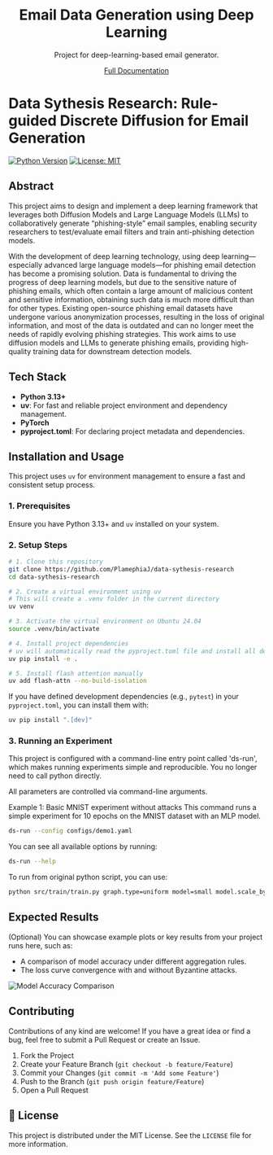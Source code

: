 <h1 align="center">Email Data Generation using Deep Learning</h1>

<div align="center">

Project for deep-learning-based email generator.

[Full Documentation](https://plamephiaj.github.io/data-sythesis-research/design/readme.html)

</div>

# Data Sythesis Research: Rule-guided Discrete Diffusion for Email Generation

[![Python Version](https://img.shields.io/badge/Python-3.13+-blue.svg)](https://www.python.org/)
[![License: MIT](https://img.shields.io/badge/License-MIT-yellow.svg)](https://opensource.org/licenses/MIT)

## Abstract

This project aims to design and implement a deep learning framework that leverages both Diffusion Models and Large Language Models (LLMs) to collaboratively generate “phishing-style” email samples, enabling security researchers to test/evaluate email filters and train anti-phishing detection models.

With the development of deep learning technology, using deep learning—especially advanced large language models—for phishing email detection has become a promising solution. Data is fundamental to driving the progress of deep learning models, but due to the sensitive nature of phishing emails, which often contain a large amount of malicious content and sensitive information, obtaining such data is much more difficult than for other types. Existing open-source phishing email datasets have undergone various anonymization processes, resulting in the loss of original information, and most of the data is outdated and can no longer meet the needs of rapidly evolving phishing strategies. This work aims to use diffusion models and LLMs to generate phishing emails, providing high-quality training data for downstream detection models.
## Tech Stack

* **Python 3.13+**
* **uv**: For fast and reliable project environment and dependency management.
* **PyTorch**
* **pyproject.toml**: For declaring project metadata and dependencies.

## Installation and Usage

This project uses `uv` for environment management to ensure a fast and consistent setup process.

### 1. Prerequisites

Ensure you have Python 3.13+ and `uv` installed on your system.

### 2. Setup Steps

```bash
# 1. Clone this repository
git clone https://github.com/PlamephiaJ/data-sythesis-research
cd data-sythesis-research

# 2. Create a virtual environment using uv
# This will create a .venv folder in the current directory
uv venv

# 3. Activate the virtual environment on Ubuntu 24.04
source .venv/bin/activate

# 4. Install project dependencies
# uv will automatically read the pyproject.toml file and install all dependencies
uv pip install -e .

# 5. Install flash attention manually
uv add flash-attn --no-build-isolation
```

If you have defined development dependencies (e.g., `pytest`) in your `pyproject.toml`, you can install them with:
```bash
uv pip install ".[dev]"
```


### 3. Running an Experiment

This project is configured with a command-line entry point called 'ds-run', which makes running experiments simple and reproducible. You no longer need to call python directly.

All parameters are controlled via command-line arguments.

Example 1: Basic MNIST experiment without attacks
This command runs a simple experiment for 10 epochs on the MNIST dataset with an MLP model.

```bash
ds-run --config configs/demo1.yaml
```
You can see all available options by running:

```bash
ds-run --help
```

To run from original python script, you can use:

```bash
python src/train/train.py graph.type=uniform model=small model.scale_by_sigma=False
```

## Expected Results

(Optional) You can showcase example plots or key results from your project runs here, such as:
* A comparison of model accuracy under different aggregation rules.
* The loss curve convergence with and without Byzantine attacks.

![Model Accuracy Comparison](placeholder_accuracy_plot.png)

## Contributing

Contributions of any kind are welcome! If you have a great idea or find a bug, feel free to submit a Pull Request or create an Issue.

1.  Fork the Project
2.  Create your Feature Branch (`git checkout -b feature/Feature`)
3.  Commit your Changes (`git commit -m 'Add some Feature'`)
4.  Push to the Branch (`git push origin feature/Feature`)
5.  Open a Pull Request

## 📄 License

This project is distributed under the MIT License. See the `LICENSE` file for more information.
